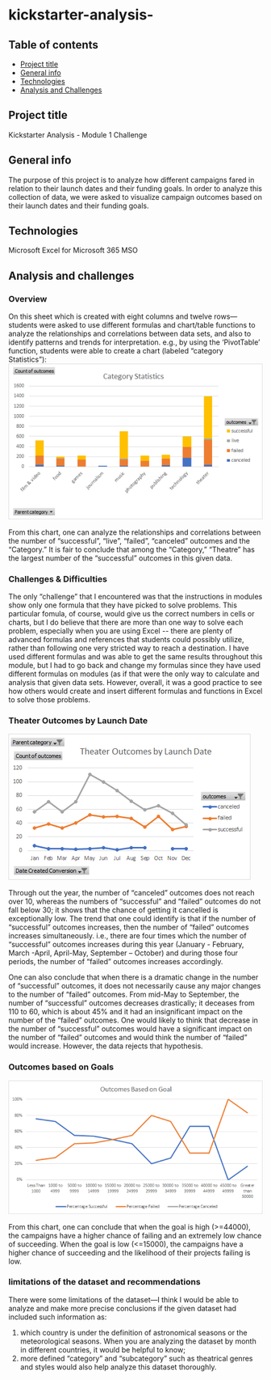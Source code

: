 # kickstarter-analysis-

## Table of contents
* [Project title](#project-title)
* [General info](#general-info)
* [Technologies](#technologies)
* [Analysis and Challenges](#analysis-and-challenges)



## Project title
Kickstarter Analysis - Module 1 Challenge

## General info
The purpose of this project is to analyze how different campaigns fared in relation to their launch dates and their funding goals. In order to analyze this collection of data, we were asked to visualize campaign outcomes based on their launch dates and their funding goals. 

## Technologies
Microsoft Excel for Microsoft 365 MSO

## Analysis and challenges
### Overview ###
 On this sheet which is created with eight columns and twelve rows—students were asked to use different formulas and chart/table functions to analyze the relationships and correlations between data sets, and also to identify patterns and trends for interpretation. e.g., by using the ‘PivotTable’ function, students were able to create a chart (labeled “category Statistics”):
 ![](images/Category_Statistics.png)

From this chart, one can analyze the relationships and correlations between the number of “successful”, “live”, “failed”, “canceled” outcomes and the “Category.” It is fair to conclude that among the “Category,” “Theatre” has the largest number of the “successful” outcomes in this given data. 

### Challenges & Difficulties ###
 The only “challenge” that I encountered was that the instructions in modules show only one formula that they have picked to solve problems. This particular fomula, of course, would give us the correct numbers in cells or charts, but I do believe that there are more than one way to solve each problem, especially when you are using Excel -- there are plenty of advanced formulas and references that students could possibly utilize, rather than following one very stricted way to reach a destination.  I have used different formulas and was able to get the same results throughout this module, but I had to go back and change my formulas since they have used different formulas on modules (as if that were the only way to calculate and analysis that given data sets. However, overall, it was a good practice to see how others would create and insert different formulas and functions in Excel to solve those problems. 

### Theater Outcomes by Launch Date ###
 ![](resources/Theater_Outcomes_vs_Launch.png)
 
 Through out the year, the number of “canceled” outcomes does not reach over 10, whereas the numbers of “successful” and “failed” outcomes do not fall below 30; it shows that the chance of getting it cancelled is exceptionally low. The trend that one could identify is that if the number of “successful” outcomes increases, then the number of “failed” outcomes increases simultaneously. i.e., there are four times which the number of “successful” outcomes increases during this year (January - February, March -April, April-May, September – October) and during those four periods, the number of “failed” outcomes increases accordingly. 
 
 One can also conclude that when there is a dramatic change in the number of “successful” outcomes, it does not necessarily cause any major changes to the number of “failed” outcomes. From mid-May to September, the number of “successful” outcomes decreases drastically; it deceases from 110 to 60, which is about 45% and it had an insignificant impact on the number of the “failed” outcomes. One would likely to think that decrease in the number of “successful” outcomes would have a significant impact on the number of “failed” outcomes and would think the number of “failed” would increase. However, the data rejects that hypothesis.  

### Outcomes based on Goals ###
![](resources/Outcomes_vs_Goals.png)

 From this chart, one can conclude that when the goal is high (>=44000), the campaigns have a higher chance of failing and an extremely low chance of succeeding. When the goal is low (<=15000), the campaigns have a higher chance of succeeding and the likelihood of their projects failing is low. 


### limitations of the dataset and recommendations ###
There were some limitations of the dataset—I think I would be able to analyze and make more precise conclusions if the given dataset had included such information as:
1) which country is under the definition of astronomical seasons or the meteorological seasons. When you are analyzing the dataset by month in different countries, it would be helpful to know;
2) more defined “category” and “subcategory” such as theatrical genres and styles would also help analyze this dataset thoroughly. 






